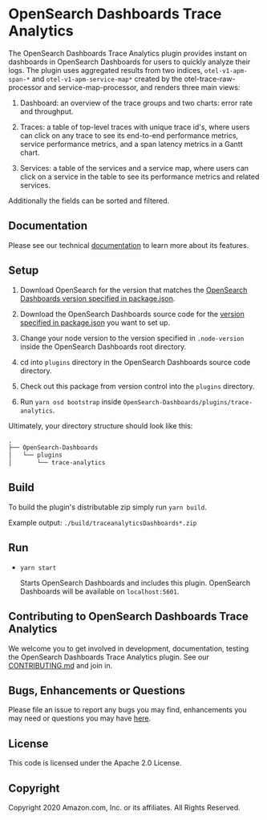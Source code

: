 # OpenSearch Dashboards Trace Analytics

The OpenSearch Dashboards Trace Analytics plugin provides instant on dashboards in OpenSearch Dashboards for users to quickly analyze their logs. The plugin uses aggregated results from two indices, `otel-v1-apm-span-*` and `otel-v1-apm-service-map*` created by the otel-trace-raw-processor and service-map-processor, and renders three main views:

1. Dashboard: an overview of the trace groups and two charts: error rate and throughput.

1. Traces: a table of top-level traces with unique trace id's, where users can click on any trace to see its end-to-end performance metrics, service performance metrics, and a span latency metrics in a Gantt chart.

1. Services: a table of the services and a service map, where users can click on a service in the table to see its performance metrics and related services.

Additionally the fields can be sorted and filtered.

## Documentation

Please see our technical [documentation](https://docs-beta.opensearch.org/docs/trace/) to learn more about its features.

## Setup

1. Download OpenSearch for the version that matches the [OpenSearch Dashboards version specified in package.json](./package.json#L5).
1. Download the OpenSearch Dashboards source code for the [version specified in package.json](./package.json#L5) you want to set up.

1. Change your node version to the version specified in `.node-version` inside the OpenSearch Dashboards root directory.
1. cd into `plugins` directory in the OpenSearch Dashboards source code directory.
1. Check out this package from version control into the `plugins` directory.
1. Run `yarn osd bootstrap` inside `OpenSearch-Dashboards/plugins/trace-analytics`.

Ultimately, your directory structure should look like this:

```md
.
├── OpenSearch-Dashboards
│   └── plugins
│       └── trace-analytics
```

## Build

To build the plugin's distributable zip simply run `yarn build`.

Example output: `./build/traceanalyticsDashboards*.zip`


## Run

- `yarn start`

  Starts OpenSearch Dashboards and includes this plugin. OpenSearch Dashboards will be available on `localhost:5601`.

## Contributing to OpenSearch Dashboards Trace Analytics

We welcome you to get involved in development, documentation, testing the OpenSearch Dashboards Trace Analytics plugin. See our [CONTRIBUTING.md](./CONTRIBUTING.md) and join in.

## Bugs, Enhancements or Questions

Please file an issue to report any bugs you may find, enhancements you may need or questions you may have [here](https://github.com/opensearch-project/trace-analytics/issues).

## License

This code is licensed under the Apache 2.0 License.

## Copyright

Copyright 2020 Amazon.com, Inc. or its affiliates. All Rights Reserved.
